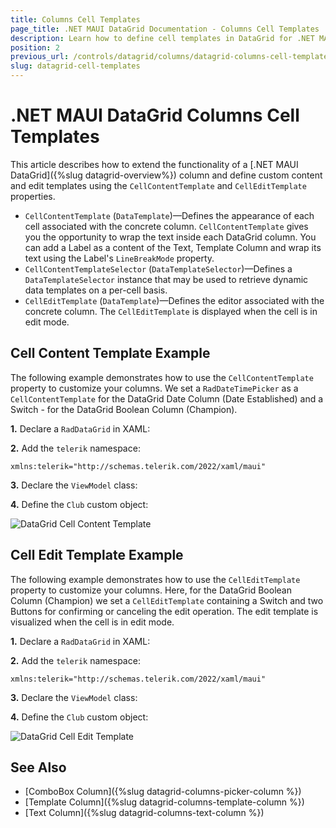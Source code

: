 ```yaml
---
title: Columns Cell Templates
page_title: .NET MAUI DataGrid Documentation - Columns Cell Templates
description: Learn how to define cell templates in DataGrid for .NET MAUI columns.
position: 2
previous_url: /controls/datagrid/columns/datagrid-columns-cell-templates
slug: datagrid-cell-templates
---
```


# .NET MAUI DataGrid Columns Cell Templates

This article describes how to extend the functionality of a [.NET MAUI DataGrid]({%slug datagrid-overview%}) column and define custom content and edit templates using the `CellContentTemplate` and `CellEditTemplate` properties.

* `CellContentTemplate` (`DataTemplate`)&mdash;Defines the appearance of each cell associated with the concrete column. `CellContentTemplate` gives you the opportunity to wrap the text inside each DataGrid column. You can add a Label as a content of the Text, Template Column and wrap its text using the Label's `LineBreakMode` property.
* `CellContentTemplateSelector` (`DataTemplateSelector`)&mdash;Defines a `DataTemplateSelector` instance that may be used to retrieve dynamic data templates on a per-cell basis.
* `CellEditTemplate` (`DataTemplate`)&mdash;Defines the editor associated with the concrete column. The `CellEditTemplate` is displayed when the cell is in edit mode.

## Cell Content Template Example

The following example demonstrates how to use the `CellContentTemplate` property to customize your columns. We set a `RadDateTimePicker` as a `CellContentTemplate` for the DataGrid Date Column (Date Established) and a Switch - for the DataGrid Boolean Column (Champion).

**1.** Declare a `RadDataGrid` in XAML:

<snippet id='datagrid-columns-cellcontenttemplate-xaml' />

**2.** Add the `telerik` namespace:

```XAML
xmlns:telerik="http://schemas.telerik.com/2022/xaml/maui"
```

**3.** Declare the `ViewModel` class:

<snippet id='datagrid-column-view-model' />

**4.** Define the `Club` custom object:

<snippet id='datagrid-club-model' />

![DataGrid Cell Content Template](../images/datagrid-column-cell-content-template.png)

## Cell Edit Template Example

The following example demonstrates how to use the `CellEditTemplate` property to customize your columns. Here, for the DataGrid Boolean Column (Champion) we set a `CellEditTemplate` containing a Switch and two Buttons for confirming or canceling the edit operation. The edit template is visualized when the cell is in edit mode.

**1.** Declare a `RadDataGrid` in XAML:

<snippet id='datagrid-columns-celledittemplate-xaml' />

**2.** Add the `telerik` namespace:

```XAML
xmlns:telerik="http://schemas.telerik.com/2022/xaml/maui"
```

**3.** Declare the `ViewModel` class:

<snippet id='datagrid-column-view-model' />

**4.** Define the `Club` custom object:

 <snippet id='datagrid-club-model' />

![DataGrid Cell Edit Template](../images/datagrid-column-cell-edit-template.png)

## See Also

- [ComboBox Column]({%slug datagrid-columns-picker-column %})
- [Template Column]({%slug datagrid-columns-template-column %})
- [Text Column]({%slug datagrid-columns-text-column %})

